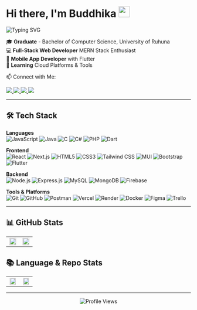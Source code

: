 # Hi there, I'm Buddhika <img src="https://raw.githubusercontent.com/MartinHeinz/MartinHeinz/master/wave.gif" width="30px" alt="waving hand" />

<div align="left">
  <img src="https://readme-typing-svg.herokuapp.com?font=Roboto+Mono&size=16&pause=1000&color=00BFFF&center=false&vCenter=false&width=380&lines=Computer+Science+Graduate;Full-Stack+Web+Developer;MERN+Stack+Enthusiast;Flutter+Mobile+App+Developer;Always+Learning+New+Technologies" alt="Typing SVG" />
</div>

🎓 **Graduate** - Bachelor of Computer Science, University of Ruhuna  
💻 **Full-Stack Web Developer** MERN Stack Enthusiast  
📱 **Mobile App Developer** with Flutter  
🌱 **Learning** Cloud Platforms & Tools

📫 Connect with Me:

<div align="left">
  <a href="https://www.linkedin.com/in/buddhika-dhananjaya">
    <img src="https://img.shields.io/badge/LinkedIn-0077B5?style=flat-square&logo=linkedin&logoColor=white" />
  </a>
  <a href="https://buddhika-dhananjaya.vercel.app">
    <img src="https://img.shields.io/badge/Portfolio-000000?style=flat-square&logo=google-chrome&logoColor=white" />
  </a>
  <a href="https://stackoverflow.com/users/21720157">
    <img src="https://img.shields.io/badge/Stack_Overflow-FE7A16?style=flat-square&logo=stackoverflow&logoColor=white" />
  </a>
  <a href="mailto:buddhika4u98@gmail.com">
    <img src="https://img.shields.io/badge/Email-D14836?style=flat-square&logo=gmail&logoColor=white" />
  </a>
</div>

---

## 🛠️ Tech Stack

**Languages**  
![JavaScript](https://img.shields.io/badge/-JavaScript-F7DF1E?style=for-the-badge&logo=javascript&logoColor=black)
![Java](https://img.shields.io/badge/-Java-007396?style=for-the-badge&logo=openjdk&logoColor=white)
![C](https://img.shields.io/badge/-C-A8B9CC?style=for-the-badge&logo=c&logoColor=white)
![C#](https://img.shields.io/badge/-C%23-239120?style=for-the-badge&logo=c-sharp&logoColor=white)
![PHP](https://img.shields.io/badge/-PHP-777BB4?style=for-the-badge&logo=php&logoColor=white)
![Dart](https://img.shields.io/badge/-Dart-0175C2?style=for-the-badge&logo=dart&logoColor=white)

**Frontend**  
![React](https://img.shields.io/badge/-React-61DAFB?style=for-the-badge&logo=react&logoColor=black)
![Next.js](https://img.shields.io/badge/-Next.js-000000?style=for-the-badge&logo=next.js&logoColor=white)
![HTML5](https://img.shields.io/badge/-HTML5-E34F26?style=for-the-badge&logo=html5&logoColor=white)
![CSS3](https://img.shields.io/badge/-CSS3-1572B6?style=for-the-badge&logo=css3&logoColor=white)
![Tailwind CSS](https://img.shields.io/badge/-Tailwind_CSS-38B2AC?style=for-the-badge&logo=tailwind-css&logoColor=white)
![MUI](https://img.shields.io/badge/-MUI-007FFF?style=for-the-badge&logo=mui&logoColor=white)
![Bootstrap](https://img.shields.io/badge/-Bootstrap-7952B3?style=for-the-badge&logo=bootstrap&logoColor=white)
![Flutter](https://img.shields.io/badge/-Flutter-02569B?style=for-the-badge&logo=flutter&logoColor=white)

**Backend**  
![Node.js](https://img.shields.io/badge/-Node.js-339933?style=for-the-badge&logo=node.js&logoColor=white)
![Express.js](https://img.shields.io/badge/-Express.js-000000?style=for-the-badge&logo=express&logoColor=white)
![MySQL](https://img.shields.io/badge/-MySQL-4479A1?style=for-the-badge&logo=mysql&logoColor=white)
![MongoDB](https://img.shields.io/badge/-MongoDB-47A248?style=for-the-badge&logo=mongodb&logoColor=white)
![Firebase](https://img.shields.io/badge/-Firebase-FFCA28?style=for-the-badge&logo=firebase&logoColor=black)

**Tools & Platforms**  
![Git](https://img.shields.io/badge/-Git-F05032?style=for-the-badge&logo=git&logoColor=white)
![GitHub](https://img.shields.io/badge/-GitHub-181717?style=for-the-badge&logo=github&logoColor=white)
![Postman](https://img.shields.io/badge/-Postman-FF6C37?style=for-the-badge&logo=postman&logoColor=white)
![Vercel](https://img.shields.io/badge/-Vercel-000000?style=for-the-badge&logo=vercel&logoColor=white)
![Render](https://img.shields.io/badge/-Render-46E3B7?style=for-the-badge&logo=render&logoColor=white)
![Docker](https://img.shields.io/badge/-Docker-2496ED?style=for-the-badge&logo=docker&logoColor=white)
![Figma](https://img.shields.io/badge/-Figma-F24E1E?style=for-the-badge&logo=figma&logoColor=white)
![Trello](https://img.shields.io/badge/-Trello-0052CC?style=for-the-badge&logo=trello&logoColor=white)

---

## 📊 GitHub Stats

<table>
  <tr>
    <td width="50%" align="center">
      <img src="https://github-readme-stats.vercel.app/api?username=buddhika4u&show_icons=true&theme=radical&include_all_commits=true&count_private=true&hide_border=true&bg_color=0D1117&title_color=F85D7F&icon_color=F85D7F&text_color=FFFFFF" width="95%" />
    </td>
    <td width="50%" align="center">
      <img src="https://nirzak-streak-stats.vercel.app/?user=buddhika4u&theme=radical&hide_border=true&background=0D1117&stroke=F85D7F&ring=F85D7F&fire=F85D7F&currStreakLabel=FFFFFF" width="95%" />
    </td>
  </tr>
</table>

## 📚 Language & Repo Stats

<table align="center">
  <tr>
    <td align="center" width="50%">
      <img src="https://github-readme-stats.vercel.app/api/top-langs/?username=buddhika4u&layout=compact&langs_count=12&theme=radical&hide_border=true&bg_color=0D1117&title_color=F85D7F&text_color=FFFFFF" width="90%" />
    </td>
    <td align="center" width="50%">
      <img src="https://github-profile-summary-cards.vercel.app/api/cards/repos-per-language?username=buddhika4u&theme=radical" width="90%" />
    </td>
  </tr>
</table>

---

<div align="center">
  <img src="https://komarev.com/ghpvc/?username=buddhika4u&label=Profile%20Views&color=blue&style=flat-square" alt="Profile Views" />
</div>
